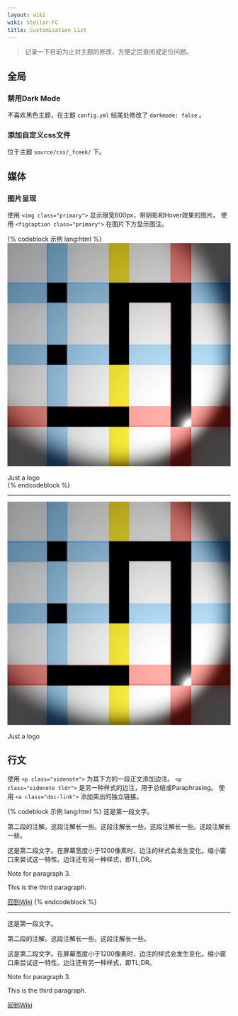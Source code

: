 ```yaml
---
layout: wiki
wiki: Stellar-FC
title: Customisation List 
---
```


> 记录一下目前为止对主题的修改，方便之后查阅或定位问题。

## 全局

### 禁用Dark Mode

不喜欢黑色主题，在主题 `config.yml` 结尾处修改了 `darkmode: false` 。

### 添加自定义css文件

位于主题 `source/css/_fceek/` 下。

## 媒体

### 图片呈现

使用 `<img class="primary">` 显示限宽600px，带阴影和Hover效果的图片。
使用 `<figcaption class="primary">` 在图片下方显示图注。

{% codeblock 示例 lang:html %}
<a href="index/logo7.jpg" target="_blank"><img class="primary" src="index/logo7.jpg"></a>
<figcaption class="primary"> Just a logo</figcaption>
{% endcodeblock %}

<hr>

<a href="index/logo7.jpg" target="_blank"><img class="primary" src="index/logo7.jpg"></a>
<figcaption class="primary"> Just a logo</figcaption>

## 行文

使用 `<p class="sidenote">` 为其下方的一段正文添加边注。
`<p class="sidenote tldr">` 是另一种样式的边注，用于总结或Paraphrasing。
使用 `<a class="doc-link">` 添加突出的独立链接。

{% codeblock 示例 lang:html %}
这是第一段文字。

<p class="sidenote">第二段的注解。这段注解长一些。这段注解长一些。这段注解长一些。这段注解长一些。</p>

这是第二段文字。在屏幕宽度小于1200像素时，边注的样式会发生变化。缩小窗口来尝试这一特性。边注还有另一种样式，即TL;DR。

<p class="sidenote tldr">Note for paragraph 3.</p>

This is the third paragraph.

<a class="doc-link" href="../index.html">回到Wiki</a>
{% endcodeblock %}

<hr>

这是第一段文字。

<p class="sidenote">第二段的注解。这段注解长一些。这段注解长一些。</p>

这是第二段文字。在屏幕宽度小于1200像素时，边注的样式会发生变化。缩小窗口来尝试这一特性。边注还有另一种样式，即TL;DR。

<p class="sidenote tldr">Note for paragraph 3.</p>

This is the third paragraph.

<a class="doc-link" href="../index.html">回到Wiki</a>